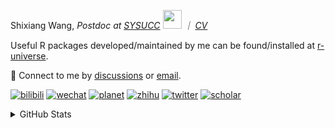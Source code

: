 
<p>Shixiang Wang, <em>Postdoc at <a href="https://sysucc.org.cn/">SYSUCC</a> <img src="https://media.giphy.com/media/WUlplcMpOCEmTGBtBW/giphy.gif" width="30">  ｜ <a href="https://shixiangwang.github.io/cv-shixiang/">CV</a>
</em></p>

Useful R packages developed/maintained by me can be found/installed at [r-universe](https://shixiangwang.r-universe.dev/).

💬 Connect to me by
[discussions](https://github.com/ShixiangWang/self-study/discussions) or [email](mailto:shixiang1994wang@gmail.com). 

[![bilibili](https://img.shields.io/badge/王诗翔-B站-yellow)](https://space.bilibili.com/11553374) [![wechat](https://img.shields.io/badge/王诗翔-微信公众号-important)](https://shixiangwang.github.io/home/logo/qrcode.jpg) [![planet](https://img.shields.io/badge/王诗翔-知识星球-blueviolet)](https://t.zsxq.com/rBqbIei)  [![zhihu](https://img.shields.io/badge/王诗翔-知乎-blue)](https://www.zhihu.com/people/shixiangwang) [![twitter](https://img.shields.io/badge/WangShxiang-twitter-ff69b4)](https://twitter.com/WangShxiang) [![scholar](https://img.shields.io/badge/ShixiangWang-Scholar-00ffff)](https://scholar.google.com/citations?user=FvNp0NkAAAAJ) 

<details>
 
<summary>GitHub Stats</summary>


<!--START_SECTION:waka-->
**🐱 My GitHub Data** 

> 📦 4.3 MB Used in GitHub's Storage 
 > 
> 🏆 812 Contributions in the Year 2023
 > 
> 🚫 Not Opted to Hire
 > 
> 📜 87 Public Repositories 
 > 
> 🔑 26 Private Repositories 
 > 
**I'm an Early 🐤** 

```text
🌞 Morning                1831 commits        ████░░░░░░░░░░░░░░░░░░░░░   15.49 % 
🌆 Daytime                4852 commits        ██████████░░░░░░░░░░░░░░░   41.04 % 
🌃 Evening                4393 commits        █████████░░░░░░░░░░░░░░░░   37.16 % 
🌙 Night                  746 commits         ██░░░░░░░░░░░░░░░░░░░░░░░   06.31 % 
```
📅 **I'm Most Productive on Wednesday** 

```text
Monday                   1792 commits        ████░░░░░░░░░░░░░░░░░░░░░   15.16 % 
Tuesday                  2062 commits        ████░░░░░░░░░░░░░░░░░░░░░   17.44 % 
Wednesday                2169 commits        █████░░░░░░░░░░░░░░░░░░░░   18.35 % 
Thursday                 1774 commits        ████░░░░░░░░░░░░░░░░░░░░░   15.01 % 
Friday                   1989 commits        ████░░░░░░░░░░░░░░░░░░░░░   16.82 % 
Saturday                 891 commits         ██░░░░░░░░░░░░░░░░░░░░░░░   07.54 % 
Sunday                   1145 commits        ██░░░░░░░░░░░░░░░░░░░░░░░   09.69 % 
```


**I Mostly Code in R** 

```text
R                        80 repos            █████████████░░░░░░░░░░░░   51.61 % 
HTML                     21 repos            ███░░░░░░░░░░░░░░░░░░░░░░   13.55 % 
Shell                    9 repos             █░░░░░░░░░░░░░░░░░░░░░░░░   05.81 % 
Rust                     4 repos             █░░░░░░░░░░░░░░░░░░░░░░░░   02.58 % 
TypeScript               1 repo              ░░░░░░░░░░░░░░░░░░░░░░░░░   00.65 % 
```




 Last Updated on 16/07/2023 18:57:55 UTC
<!--END_SECTION:waka-->

> These Readme stats are generated using github action [awesome-readme-stats](https://github.com/anmol098/waka-readme-stats)

-----

**NOTE: Top languages does not indicate my skill level or anything like that. It is just a metric of which languages have been hosted by me on GitHub based on the usage across repositories.**

</details>
